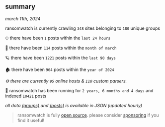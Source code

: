 
## summary
_march 11th, 2024_

ransomwatch is currently crawling `348` sites belonging to `180` unique groups

⏲ there have been `1` posts within the `last 24 hours`

🦈 there have been `114` posts within the `month of march`

🪐 there have been `1221` posts within the `last 90 days`

🏚 there have been `964` posts within the `year of 2024`

_⚙️ there are currently `95` online hosts & `110` custom parsers._

🦕 ransomwatch has been running for `2 years, 6 months and 4 days` and indexed `10421` posts

_all data  [(groups)](http://ransomwhat.telemetry.ltd/groups) and [(posts)](http://ransomwhat.telemetry.ltd/posts) is available in JSON (updated hourly)_

> ransomwatch is fully [open source](https://github.com/joshhighet/ransomwatch#ransomwatch--). please consider [sponsoring](https://github.com/sponsors/joshhighet) if you find it useful!
